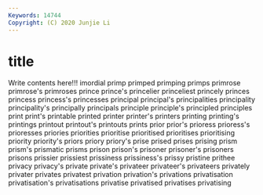 ```yaml
---
Keywords: 14744
Copyright: (C) 2020 Junjie Li
---
```


# title

Write contents here!!!
imordial 
primp 
primped 
primping 
primps
primrose 
primrose's 
primroses 
prince 
prince's 
princelier 
princeliest 
princely 
princes 
princess
princess's 
princesses 
principal 
principal's 
principalities 
principality 
principality's 
principally 
principals 
principle
principle's 
principled 
principles 
print 
print's 
printable 
printed 
printer 
printer's 
printers
printing 
printing's 
printings 
printout 
printout's 
printouts 
prints 
prior 
prior's 
prioress
prioress's 
prioresses 
priories 
priorities 
prioritise 
prioritised 
prioritises 
prioritising 
priority 
priority's
priors 
priory 
priory's 
prise 
prised 
prises 
prising 
prism 
prism's 
prismatic
prisms 
prison 
prison's 
prisoner 
prisoner's 
prisoners 
prisons 
prissier 
prissiest 
prissiness
prissiness's 
prissy 
pristine 
prithee 
privacy 
privacy's 
private 
private's 
privateer 
privateer's
privateers 
privately 
privater 
privates 
privatest 
privation 
privation's 
privations 
privatisation 
privatisation's
privatisations 
privatise 
privatised 
privatises 
privatising 
